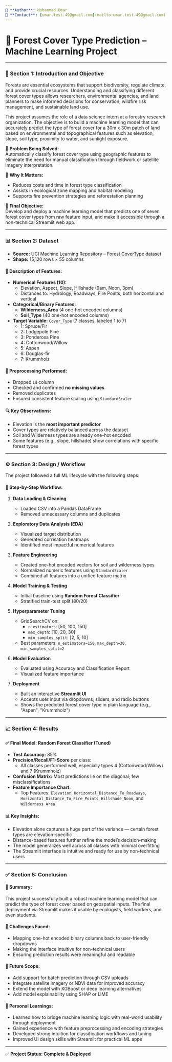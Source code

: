 ```yaml
---
🔹 **Author**: Mohammad Umar  
🔹 **Contact**: [umar.test.49@gmail.com](mailto:umar.test.49@gmail.com)  
---
```


# 🌲 Forest Cover Type Prediction – Machine Learning Project

---

### 📌 Section 1: Introduction and Objective  

Forests are essential ecosystems that support biodiversity, regulate climate, and provide crucial resources. Understanding and classifying different forest cover types allows researchers, environmental agencies, and land planners to make informed decisions for conservation, wildfire risk management, and sustainable land use.  

This project assumes the role of a data science intern at a forestry research organization. The objective is to build a machine learning model that can accurately predict the type of forest cover for a 30m x 30m patch of land based on environmental and topographical features such as elevation, slope, soil type, proximity to water, and sunlight exposure.

🔹 **Problem Being Solved:**  
Automatically classify forest cover type using geographic features to eliminate the need for manual classification through fieldwork or satellite imagery interpretation.

🔹 **Why It Matters:**  
- Reduces costs and time in forest type classification  
- Assists in ecological zone mapping and habitat modeling  
- Supports fire prevention strategies and reforestation planning  

🔹 **Final Objective:**  
Develop and deploy a machine learning model that predicts one of seven forest cover types from raw feature input, and make it accessible through a non-technical Streamlit web app.

---

### 📊 Section 2: Dataset  

- **Source:** UCI Machine Learning Repository – [Forest CoverType dataset](https://archive.ics.uci.edu/ml/datasets/covertype)  
- **Shape:** 15,120 rows × 55 columns  

#### 🧾 Description of Features:
- **Numerical Features (10):**
  - Elevation, Aspect, Slope, Hillshade (9am, Noon, 3pm)
  - Distances to: Hydrology, Roadways, Fire Points, both horizontal and vertical
- **Categorical/Binary Features:**
  - **Wilderness_Area** (4 one-hot encoded columns)
  - **Soil_Type** (40 one-hot encoded columns)
- **Target Variable:** `Cover_Type` (7 classes, labeled 1 to 7)
  - 1: Spruce/Fir  
  - 2: Lodgepole Pine  
  - 3: Ponderosa Pine  
  - 4: Cottonwood/Willow  
  - 5: Aspen  
  - 6: Douglas-fir  
  - 7: Krummholz  

#### 🧹 Preprocessing Performed:
- Dropped `Id` column  
- Checked and confirmed **no missing values**  
- Removed duplicates  
- Ensured consistent feature scaling using `StandardScaler`  

#### 🔍 Key Observations:
- Elevation is the **most important predictor**
- Cover types are relatively balanced across the dataset
- Soil and Wilderness types are already one-hot encoded
- Some features (e.g., slope, hillshade) show correlations with specific forest types

---

### ⚙️ Section 3: Design / Workflow  

The project followed a full ML lifecycle with the following steps:

#### 🔸 Step-by-Step Workflow:

1. **Data Loading & Cleaning**  
   - Loaded CSV into a Pandas DataFrame  
   - Removed unnecessary columns and duplicates  

2. **Exploratory Data Analysis (EDA)**  
   - Visualized target distribution  
   - Generated correlation heatmaps  
   - Identified most impactful numerical features  

3. **Feature Engineering**  
   - Created one-hot encoded vectors for soil and wilderness types  
   - Normalized numeric features using `StandardScaler`  
   - Combined all features into a unified feature matrix  

4. **Model Training & Testing**  
   - Initial baseline using **Random Forest Classifier**  
   - Stratified train-test split (80/20)

5. **Hyperparameter Tuning**  
   - GridSearchCV on:
     - `n_estimators`: [50, 100, 150]  
     - `max_depth`: [10, 20, 30]  
     - `min_samples_split`: [2, 5, 10]  
   - Best parameters: `n_estimators=150`, `max_depth=30`, `min_samples_split=2`

6. **Model Evaluation**  
   - Evaluated using Accuracy and Classification Report  
   - Visualized feature importance  

7. **Deployment**  
   - Built an interactive **Streamlit UI**  
   - Accepts user input via dropdowns, sliders, and radio buttons  
   - Shows the predicted forest cover type in plain language (e.g., "Aspen", "Krummholz")

---

### 📈 Section 4: Results  

#### ✅ Final Model: Random Forest Classifier (Tuned)
- **Test Accuracy:** 85%  
- **Precision/Recall/F1-Score** per class:
  - All classes performed well, especially types 4 (Cottonwood/Willow) and 7 (Krummholz)
- **Confusion Matrix:** Most predictions lie on the diagonal; few misclassifications
- **Feature Importance Chart:**  
  - Top Features: `Elevation`, `Horizontal_Distance_To_Roadways`, `Horizontal_Distance_To_Fire_Points`, `Hillshade_Noon`, and `Wilderness Area`
  
#### 📊 Key Insights:
- Elevation alone captures a huge part of the variance — certain forest types are elevation-specific  
- Distance-based features further refine the model’s decision-making  
- The model generalizes well across all classes with minimal overfitting  
- The Streamlit interface is intuitive and ready for use by non-technical users

---

### ✅ Section 5: Conclusion  

#### 🔹 Summary:
This project successfully built a robust machine learning model that can predict the type of forest cover based on geospatial inputs. The final deployment via Streamlit makes it usable by ecologists, field workers, and even students.

#### 🔹 Challenges Faced:
- Mapping one-hot encoded binary columns back to user-friendly dropdowns  
- Making the interface intuitive for non-technical users  
- Ensuring prediction results were meaningful and readable  

#### 🔹 Future Scope:
- Add support for batch prediction through CSV uploads  
- Integrate satellite imagery or NDVI data for improved accuracy  
- Extend the model with XGBoost or deep learning alternatives  
- Add model explainability using SHAP or LIME  

#### 🔹 Personal Learnings:
- Learned how to bridge machine learning logic with real-world usability through deployment  
- Gained experience with feature preprocessing and encoding strategies  
- Developed strong intuition for classification workflows and tuning  
- Improved UI design skills with Streamlit for practical ML apps  

---

✅ **Project Status: Complete & Deployed**  
